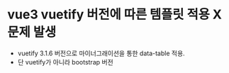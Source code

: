 # vue3 vuetify 버전에 따른 템플릿 적용 X 문제 발생
- vuetify 3.1.6 버전으로 마이너그래이션을 통한 data-table 적용.
- 단 vuetify가 아니라 bootstrap 버전